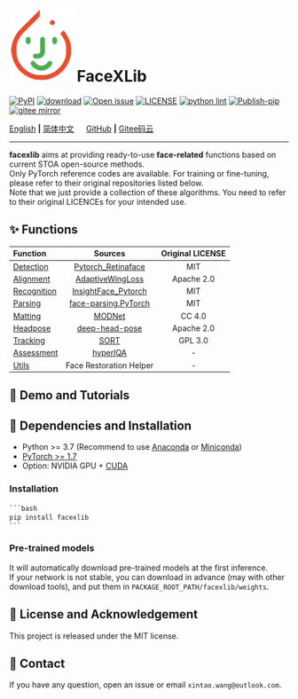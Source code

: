 # ![icon](assets/icon_small.png) FaceXLib

[![PyPI](https://img.shields.io/pypi/v/facexlib)](https://pypi.org/project/facexlib/)
[![download](https://img.shields.io/github/downloads/xinntao/facexlib/total.svg)](https://github.com/xinntao/facexlib/releases)
[![Open issue](https://isitmaintained.com/badge/open/xinntao/facexlib.svg)](https://github.com/xinntao/facexlib/issues)
[![LICENSE](https://img.shields.io/github/license/xinntao/facexlib.svg)](https://github.com/xinntao/facexlib/blob/master/LICENSE)
[![python lint](https://github.com/xinntao/facexlib/actions/workflows/pylint.yml/badge.svg)](https://github.com/xinntao/facexlib/blob/master/.github/workflows/pylint.yml)
[![Publish-pip](https://github.com/xinntao/facexlib/actions/workflows/publish-pip.yml/badge.svg)](https://github.com/xinntao/facexlib/blob/master/.github/workflows/publish-pip.yml)
[![gitee mirror](https://github.com/xinntao/facexlib/actions/workflows/gitee-mirror.yml/badge.svg)](https://github.com/xinntao/facexlib/blob/master/.github/workflows/gitee-mirror.yml)

[English](README.md) **|** [简体中文](README_CN.md) &emsp; [GitHub](https://github.com/xinntao/facexlib) **|** [Gitee码云](https://gitee.com/xinntao/facexlib)

---

**facexlib** aims at providing ready-to-use **face-related** functions based on current STOA open-source methods. <br>
Only PyTorch reference codes are available. For training or fine-tuning, please refer to their original repositories listed below. <br>
Note that we just provide a collection of these algorithms. You need to refer to their original LICENCEs for your intended use.

## :sparkles: Functions

| Function | Sources  | Original LICENSE |
| :--- | :---:        |     :---:      |
| [Detection](facexlib/detection/README.md) | [Pytorch_Retinaface](https://github.com/biubug6/Pytorch_Retinaface) | MIT |
| [Alignment](facexlib/alignment/README.md) |[AdaptiveWingLoss](https://github.com/protossw512/AdaptiveWingLoss) | Apache 2.0 |
| [Recognition](facexlib/recognition/README.md) | [InsightFace_Pytorch](https://github.com/TreB1eN/InsightFace_Pytorch) | MIT |
| [Parsing](facexlib/parsing/README.md) | [face-parsing.PyTorch](https://github.com/zllrunning/face-parsing.PyTorch) | MIT |
| [Matting](facexlib/matting/README.md) | [MODNet](https://github.com/ZHKKKe/MODNet) | CC 4.0 |
| [Headpose](facexlib/headpose/README.md) | [deep-head-pose](https://github.com/natanielruiz/deep-head-pose) | Apache 2.0  |
| [Tracking](facexlib/tracking/README.md) |  [SORT](https://github.com/abewley/sort) | GPL 3.0 |
| [Assessment](facexlib/assessment/README.md) | [hyperIQA](https://github.com/SSL92/hyperIQA) | - |
| [Utils](facexlib/utils/README.md) | Face Restoration Helper | - |

## :eyes: Demo and Tutorials

## :wrench: Dependencies and Installation

- Python >= 3.7 (Recommend to use [Anaconda](https://www.anaconda.com/download/#linux) or [Miniconda](https://docs.conda.io/en/latest/miniconda.html))
- [PyTorch >= 1.7](https://pytorch.org/)
- Option: NVIDIA GPU + [CUDA](https://developer.nvidia.com/cuda-downloads)

### Installation

    ```bash
    pip install facexlib
    ```

### Pre-trained models

It will automatically download pre-trained models at the first inference. <br>
If your network is not stable, you can download in advance (may with other download tools), and put them in `PACKAGE_ROOT_PATH/facexlib/weights`.

## :scroll: License and Acknowledgement

This project is released under the MIT license. <br>

## :e-mail: Contact

If you have any question, open an issue or email `xintao.wang@outlook.com`.
